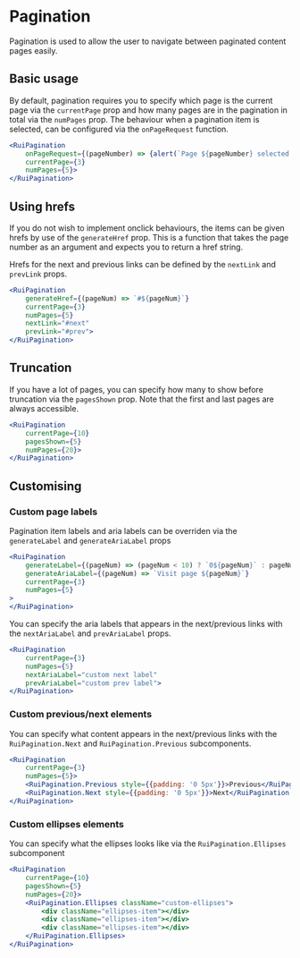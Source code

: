 # Pagination
Pagination is used to allow the user to navigate between paginated content pages easily. 

## Basic usage
By default, pagination requires you to specify which page is the current page via the `currentPage` prop and how many pages are in the pagination in total via the `numPages` prop. The behaviour when a pagination item is selected, can be configured via the `onPageRequest` function.
```jsx
<RuiPagination
    onPageRequest={(pageNumber) => {alert(`Page ${pageNumber} selected!`)}}
    currentPage={3}
    numPages={5}>
</RuiPagination>
```

## Using hrefs
If you do not wish to implement onclick behaviours, the items can be given hrefs by use of the `generateHref` prop. This is a function that takes the page number as an argument and expects you to return a href string. 

Hrefs for the next and previous links can be defined by the `nextLink`  and `prevLink` props.

```jsx
<RuiPagination
    generateHref={(pageNum) => `#${pageNum}`}
    currentPage={3}
    numPages={5}
    nextLink="#next"
    prevLink="#prev">
</RuiPagination>
```

## Truncation
If you have a lot of pages, you can specify how many to show before truncation via the `pagesShown` prop. Note that the first and last pages are always accessible.

```jsx
<RuiPagination
    currentPage={10}
    pagesShown={5}
    numPages={20}>
</RuiPagination>
```

## Customising

### Custom page labels
Pagination item labels and aria labels can be overriden via the `generateLabel` and `generateAriaLabel` props

```jsx
<RuiPagination
    generateLabel={(pageNum) => (pageNum < 10) ? `0${pageNum}` : pageNum}
    generateAriaLabel={(pageNum) => `Visit page ${pageNum}`}
    currentPage={3}
    numPages={5}
>
</RuiPagination>
```

You can specify the aria labels that appears in the next/previous links with the `nextAriaLabel` and `prevAriaLabel` props. 

```jsx
<RuiPagination
    currentPage={3}
    numPages={5}
    nextAriaLabel="custom next label"
    prevAriaLabel="custom prev label">
</RuiPagination>
```

### Custom previous/next elements
You can specify what content appears in the next/previous links with the
`RuiPagination.Next` and `RuiPagination.Previous` subcomponents. 

```jsx
<RuiPagination
    currentPage={3}
    numPages={5}>
    <RuiPagination.Previous style={{padding: '0 5px'}}>Previous</RuiPagination.Previous>
    <RuiPagination.Next style={{padding: '0 5px'}}>Next</RuiPagination.Next>
</RuiPagination>
```

### Custom ellipses elements
You can specify what the ellipses looks like via the `RuiPagination.Ellipses` subcomponent

```jsx
<RuiPagination
    currentPage={10}
    pagesShown={5}
    numPages={20}>
    <RuiPagination.Ellipses className="custom-ellipses">
        <div className="ellipses-item"></div>
        <div className="ellipses-item"></div>
        <div className="ellipses-item"></div>
    </RuiPagination.Ellipses>
</RuiPagination>
```
